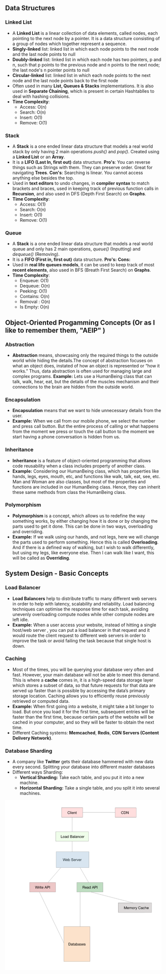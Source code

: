 
## Data Structures ##


### Linked List ###

* A **Linked List** is a linear collection of data elements, called nodes, each pointing to the next node by  a pointer. It is a data 
structure consisting of a group of nodes which together represent a sequence.
* **Singly-linked** list: linked list in which each node points to the next node and the last node points to null
* **Doubly-linked** list: linked list in which each node has two pointers, p and n, such that p points to the previous node and n points to the next node; the last node's n pointer points to null
* **Circular-linked** list: linked list in which each node points to the next node and the last node points back to the first node
* Often used in many **List, Queues & Stacks** implementations. It is also used in **Separate Chaining**, which is present in certain Hashtablles to deal with hashing collisions.
* **Time Complexity**:
    * Access: O(n)
    * Search: O(n)
    * Insert: O(1)
    * Remove: O(1)
    
   
### Stack ###   

* A **Stack** is a one ended linear data structure that models a real world stack by only having 2 main operations _push()_ and _pop()_.  Created using a **Linked List** or an **Array**.
* It is a **LIFO (Last In, first out)** data structure. **Pro's**: You can reverse things such as Strings with them. They can preserve order. Great for navigating **Trees**. **Con's**: Searching is linear. You cannot access anything else besides the top.
* Used in **text editors** to undo changes, in **compiler syntax** to match brackets and braces, used in keeping track of previous function calls in **Recursion**, and also used in DFS (Depth First Search) on **Graphs**.
* **Time Complexity**:
    * Access: O(1)
    * Search: O(n)
    * Insert: O(1)
    * Remove: O(1)

### Queue ###   

* A **Stack** is a one ended linear data structure that models a real world queue and only has 2 main operations, _queue()_ (Inputting) and _dequeue()_ (Removing).
* It is a **FIFO (First in, first out)** data structure. **Pro's:** **Cons:**
* Used in **real life queues models**, it can be used to keep track of most **recent elements**, also used in BFS (Breath First Search) on **Graphs**.
* **Time Complexity**:
    * Enqueue: O(1)
    * Dequeue: O(n)
    * Peeking: O(1)
    * Contains: O(n)
    * Removal : O(n)
    * Is Empty: O(n)














## Object-Oriented Progamming Concepts (Or as I like to remember them, "AEIP" ) ##

### Abstraction ###
* **Abstraction** means, showcasing only the required things to the outside world while hiding the details.The concept of abstraction focuses on what an object does, instated of how an object is represented or “how it works.” Thus, data abstraction is often used for managing large and complex programs. **Example:** Lets use a HumanBeing class that can talk, walk, hear, eat, but the details of the muscles mechanism and their connections to the brain are hidden from the outside world.

### Encapsulation ###
* **Encapsulation** means that we want to hide unnecessary details from the user. 
* **Example:** When we call from our mobile phone, we select the number and press call button. But the entire process of calling or what happens from the moment we press or touch the call button to the moment we start having a phone conversation is hidden from us.

### Inheritance ###
* **Inheritance** is a feature of object-oriented programming that allows code reusability when a class includes property of another class.
* **Example:** Considering our HumanBeing class, which has properties like hands, legs, eyes, mouth, etc, and functions like walk, talk, eat, see, etc. Man and Woman are also classes, but most of the properties and functions are included in our HumanBeing class. Hence, they can inherit these same methods from class the HumanBeing class.

### Polymorphism ###
* **Polymorphism** is a concept, which allows us to redefine the way something works, by either changing how it is done or by changing the parts used to get it done. This can be done in two ways, overloading and overriding. 
* **Example:** If we walk using our hands, and not legs, here we will change the parts used to perform something. Hence this is called **Overloading**. And if there is a defined way of walking, but I wish to walk differently, but using my legs, like everyone else. Then I can walk like I want, this will be called as **Overriding**.


## System Design - Basic Concepts ##

### Load Balancer ###
* **Load Balancers** help to distribute traffic to many different web servers in order to help with latency, scalability and reliability. Load balancing techniques can optimise the response time for each task, avoiding unevenly overloading compute nodes while other compute nodes are left idle.
* **Example:**  When a user access your website, instead of hitting a single host/web server , you can put a load balancer in that request and it would route the client request to different web servers in order to improve the task or avoid failing the task because that single host is down.

### Caching ###
* Most of the times, you will be querying your database very often and fast. However, your main database will not be able to meet this demand. This is where a **cache** comes in, it is a high-speed data storage layer which stores a subset of data,  so that future requests for that data are served up faster than is possible by accessing the data’s primary storage location. Caching allows you to efficiently reuse previously retrieved or computed data.
* **Example:** When first going into a website, it might take a bit longer to load. But once you load it for the first time, subsequent entries will be faster than the first time, because certain parts of the website will be cached in your computer, and so they will be faster to obtain the next time.
* Different Caching systems: **Memcached**, **Redis**, **CDN Servers (Content Delivery Network)**.


### Database Sharding ##
* A company like **Twitter** gets their database hammered with new data every second. Splitting your database into different master databases
* Different ways Sharding: 
    * **Vertical Sharding:** Take each table, and you put it into a new machine.
    * **Horizontal Sharding:** Take a single table, and you split it into several machines.

![Alt text](imgs/systemDesign.png?raw=true "SystemDesign")